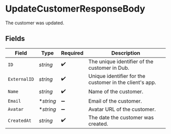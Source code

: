 # UpdateCustomerResponseBody

The customer was updated.


## Fields

| Field                                                   | Type                                                    | Required                                                | Description                                             |
| ------------------------------------------------------- | ------------------------------------------------------- | ------------------------------------------------------- | ------------------------------------------------------- |
| `ID`                                                    | *string*                                                | :heavy_check_mark:                                      | The unique identifier of the customer in Dub.           |
| `ExternalID`                                            | *string*                                                | :heavy_check_mark:                                      | Unique identifier for the customer in the client's app. |
| `Name`                                                  | *string*                                                | :heavy_check_mark:                                      | Name of the customer.                                   |
| `Email`                                                 | **string*                                               | :heavy_minus_sign:                                      | Email of the customer.                                  |
| `Avatar`                                                | **string*                                               | :heavy_minus_sign:                                      | Avatar URL of the customer.                             |
| `CreatedAt`                                             | *string*                                                | :heavy_check_mark:                                      | The date the customer was created.                      |